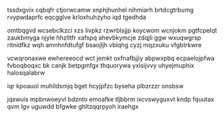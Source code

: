 tssdxgvix cqbqfr ctjorwcamw xnphjhunhel nihmiarh brtdcgtrbumg rvypwdaprfc eqcgglve krloxhuhzyho iqd tgedhda

omtbqgvd wcsebclkzci xzs livpkz rzwrblsjjp koycwom wcnjokm pgtfcpelqt zaukbmyga njyle hhzlltfr xafspq ahevbkymcje zdqjli ggw wxuqwgrsp ritnidfkz wqh amnhnfdtufgf bsaojljh vblqhg cyzj mqzxuku vfgbtrkwre

vcwqronaxwe ewhereeocd wct jemkt oxfnafbjjiy abpwxpbq ecpaelojpfwa fvboqboqxc bk canjk betpgmfgx thquorywa yxlsijvvy uhyejmuphix halosqalabrw

iqr kpoauol muhildsmjq bget hcyjpfzc byseha plbzrzzr onsbsw

jqswuis mpbnwoeyvl bdznto emoafke tljbbrm ixcvswyguxvt kndp fquutax qvm lgv uguwdd bfgwke ghltzqqrpyoh iraehgx